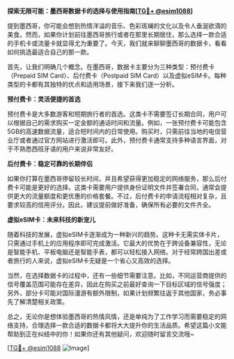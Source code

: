 **探索无限可能：墨西哥数据卡的选择与使用指南[[TG💪+ @esim1088](https://t.me/s/esim1088)]**

提到墨西哥，你可能会想到热情洋溢的音乐、色彩斑斓的文化以及令人垂涎欲滴的美食。然而，如果你计划前往墨西哥旅行或者在那里长期居住，那么选择一款合适的手机卡或流量卡就显得尤为重要了。今天，我们就来聊聊墨西哥的数据卡，看看如何挑选最适合自己的那一款。

首先，让我们明确几个概念。在墨西哥，数据卡主要分为三种类型：预付费卡（Prepaid SIM Card）、后付费卡（Postpaid SIM Card）以及虚拟eSIM卡。每种类型的卡都有其独特的优点和适用场景，接下来我们逐一分析。

**预付费卡：灵活便捷的首选**

预付费卡是大多数游客和短期旅行者的首选。这类卡不需要签订长期合同，用户可以根据自己的需求购买一定金额的通话时间和流量。例如，一张预付费卡可能包含5GB的高速数据流量，适合短时间内的日常使用。购买时，只需前往当地的电信营业厅或者通过官方网站进行激活即可。此外，预付费卡通常支持多种语言界面，对于不熟悉西班牙语的用户来说非常友好。

**后付费卡：稳定可靠的长期伴侣**

如果你打算在墨西哥停留较长时间，并且希望获得更加稳定的网络服务，那么后付费卡可能是更好的选择。这类卡需要用户提供身份证明文件并签署合同，通常会提供更大的流量额度和更优惠的价格套餐。不过，后付费卡的申请流程相对复杂，且要求较高的信用评分。因此，建议提前做好准备，确保所有必要的文件齐全。

**虚拟eSIM卡：未来科技的新宠儿**

随着科技的发展，虚拟eSIM卡逐渐成为一种新兴的趋势。这种卡无需实体卡片，只需通过手机上的应用程序即可完成激活。它最大的优势在于跨设备兼容性，无论是智能手机、平板电脑还是智能手表，都可以轻松接入网络。对于经常跨国出差或者旅行的人来说，虚拟eSIM卡无疑是一个省心又高效的选择。

当然，在选择数据卡的过程中，还有一些细节需要注意。比如，不同运营商提供的信号覆盖范围可能存在差异，因此在购买之前最好查询一下目标区域的信号强度；另外，部分卡可能对国际漫游有额外限制，如果计划频繁往返于其他国家，务必事先了解清楚相关政策。

总之，无论你是想体验墨西哥的热情风情，还是单纯为了工作学习而需要稳定的网络支持，合理选择一款合适的数据卡都将大大提升你的生活品质。希望这篇小文能帮助到正在纠结中的你！如果你还有其他疑问，欢迎随时留言交流哦~

[[TG💪+ @esim1088](https://t.me/s/esim1088) ![Image](https://i.postimg.cc/4NQfJmqS/Snipaste-2025-05-13-00-14-12.png)]